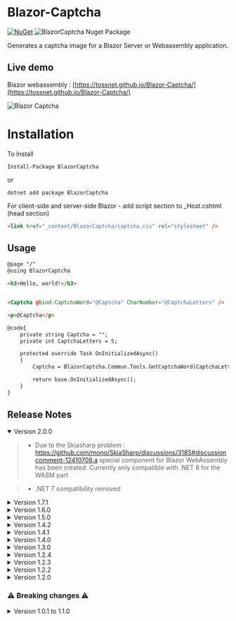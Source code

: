 ﻿# Blazor-Captcha
[![NuGet](https://img.shields.io/nuget/v/BlazorCaptcha.svg)](https://www.nuget.org/packages/BlazorCaptcha/)  ![BlazorCaptcha Nuget Package](https://img.shields.io/nuget/dt/BlazorCaptcha)

Generates a captcha image for a Blazor Server or Webassembly application.

## Live demo
 Blazor webassembly :  <a href="https://tossnet.github.io/Blazor-Captcha/" target="_blank">[https://tossnet.github.io/Blazor-Captcha/](https://tossnet.github.io/Blazor-Captcha/)</a> 
 
![Blazor Captcha](https://github.com/tossnet/Blazor-Captcha/blob/master/blazor-captcha.png)


# Installation

To Install

```
Install-Package BlazorCaptcha
```
or
```
dotnet add package BlazorCaptcha
```
For client-side and server-side Blazor - add script section to _Host.cshtml (head section)

```html
<link href="_content/BlazorCaptcha/captcha.css" rel="stylesheet" />
```

## Usage

```html
@page "/"
@using BlazorCaptcha

<h3>Hello, world!</h3>


<Captcha @bind-CaptchaWord="@Captcha" CharNumber="@CaptchaLetters" />

<p>@Captcha</p>

@code{
    private string Captcha = "";
    private int CaptchaLetters = 5;

    protected override Task OnInitializedAsync()
    {
        Captcha = BlazorCaptcha.Commun.Tools.GetCaptchaWord(CaptchaLetters);

        return base.OnInitializedAsync();
    }
}
```

## <a name="ReleaseNotes"></a>Release Notes

<details open="open"><summary>Version 2.0.0</summary>
    
>- Due to the Skiasharp problem : https://github.com/mono/SkiaSharp/discussions/3185#discussioncomment-12410708,a special component for Blazor WebAssembly has been created. Currently only compatible with .NET 8 for the WASM part

>- .NET 7 compatibility removed
</details>

<details><summary>Version 1.7.1</summary>
    
>- https://github.com/tossnet/Blazor-Captcha/issues/20#issuecomment-2549029344
</details>


<details><summary>Version 1.6.0</summary>
    
>- issue #12
</details>

<details><summary>Version 1.5.0</summary>
    
>- Add DotNet 8.0 framework target
</details>

<details ><summary>Version 1.4.2</summary>
    
>- Update nuget packages
</details>

<details><summary>Version 1.4.1</summary>
    
>- To avoid any confusion, remove 'x', 'V', 'v' chars
</details>

<details><summary>Version 1.4.0</summary>
    
>- issue #10 Characters did not always fit inside the div
>- remove 'X' and '+' chars
</details>

<details><summary>Version 1.3.0</summary>
    
>- migrate to .NET 7
</details>

<details><summary>Version 1.2.4</summary>
    
>- minor improvement
</details>


<details><summary>Version 1.2.3</summary>
    
>- Add type="button"
</details>


<details><summary>Version 1.2.2</summary>
    
>- add nuget package SkiaSharp.NativeAssets.Linux
</details>

<details><summary>Version 1.2.0</summary>
    
>- NET6, removal of the bootstrap class
</details>

### ⚠️ Breaking changes ⚠️

<details><summary>Version  1.0.1 to 1.1.0</summary>
    
>- Change the parameter "CaptchaWord" => "@bind-CaptchaWord"
>- Add the parameter with the length of the word ex : "CharNumber="@CaptchaLetters"
>- Remove the "OnRefresh" parameter
</details>
